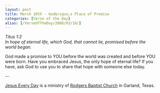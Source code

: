 ```yaml
---
layout: post
title: March 10th - God&rsquo;s Place of Promise
categories: [Verse of the Day]
alias: [/VerseOfTheDay/2008/03/10/]
---
```


_Titus 1:2  
In hope of eternal life, which God, that cannot lie, promised before
the world began._

God made a promise to YOU before the world was created and before
YOU were born. Have you embraced Jesus, the only hope of eternal
life? If you have, ask God to use you to share that hope with someone
else today.

 --

<a href=http://jesuseveryday.net>Jesus Every Day</a> is a ministry of <a href=http://rodgersbaptist.net>Rodgers Baptist Church</a> in Garland, Texas.
